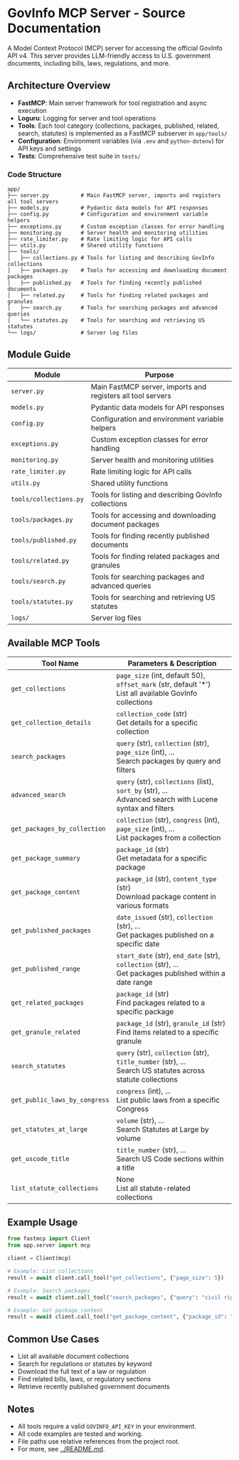 # GovInfo MCP Server - Source Documentation

A Model Context Protocol (MCP) server for accessing the official GovInfo API v4. This server provides LLM-friendly access to U.S. government documents, including bills, laws, regulations, and more.

## Architecture Overview

- **FastMCP**: Main server framework for tool registration and async execution
- **Loguru**: Logging for server and tool operations
- **Tools**: Each tool category (collections, packages, published, related, search, statutes) is implemented as a FastMCP subserver in `app/tools/`
- **Configuration**: Environment variables (via `.env` and `python-dotenv`) for API keys and settings
- **Tests**: Comprehensive test suite in `tests/`

### Code Structure

```
app/
├── server.py          # Main FastMCP server, imports and registers all tool servers
├── models.py          # Pydantic data models for API responses
├── config.py          # Configuration and environment variable helpers
├── exceptions.py      # Custom exception classes for error handling
├── monitoring.py      # Server health and monitoring utilities
├── rate_limiter.py    # Rate limiting logic for API calls
├── utils.py           # Shared utility functions
├── tools/
│   ├── collections.py # Tools for listing and describing GovInfo collections
│   ├── packages.py    # Tools for accessing and downloading document packages
│   ├── published.py   # Tools for finding recently published documents
│   ├── related.py     # Tools for finding related packages and granules
│   ├── search.py      # Tools for searching packages and advanced queries
│   └── statutes.py    # Tools for searching and retrieving US statutes
└── logs/              # Server log files
```

## Module Guide

| Module                  | Purpose                                                      |
|------------------------|--------------------------------------------------------------|
| `server.py`            | Main FastMCP server, imports and registers all tool servers  |
| `models.py`            | Pydantic data models for API responses                       |
| `config.py`            | Configuration and environment variable helpers               |
| `exceptions.py`        | Custom exception classes for error handling                  |
| `monitoring.py`        | Server health and monitoring utilities                      |
| `rate_limiter.py`      | Rate limiting logic for API calls                           |
| `utils.py`             | Shared utility functions                                     |
| `tools/collections.py` | Tools for listing and describing GovInfo collections         |
| `tools/packages.py`    | Tools for accessing and downloading document packages        |
| `tools/published.py`   | Tools for finding recently published documents               |
| `tools/related.py`     | Tools for finding related packages and granules              |
| `tools/search.py`      | Tools for searching packages and advanced queries            |
| `tools/statutes.py`    | Tools for searching and retrieving US statutes               |
| `logs/`                | Server log files                                             |

## Available MCP Tools

| Tool Name                    | Parameters & Description |
|-----------------------------|-------------------------|
| `get_collections`            | `page_size` (int, default 50), `offset_mark` (str, default '*')<br>List all available GovInfo collections |
| `get_collection_details`     | `collection_code` (str)<br>Get details for a specific collection |
| `search_packages`            | `query` (str), `collection` (str), `page_size` (int), ...<br>Search packages by query and filters |
| `advanced_search`            | `query` (str), `collections` (list), `sort_by` (str), ...<br>Advanced search with Lucene syntax and filters |
| `get_packages_by_collection` | `collection` (str), `congress` (int), `page_size` (int), ...<br>List packages from a collection |
| `get_package_summary`        | `package_id` (str)<br>Get metadata for a specific package |
| `get_package_content`        | `package_id` (str), `content_type` (str)<br>Download package content in various formats |
| `get_published_packages`     | `date_issued` (str), `collection` (str), ...<br>Get packages published on a specific date |
| `get_published_range`        | `start_date` (str), `end_date` (str), `collection` (str), ...<br>Get packages published within a date range |
| `get_related_packages`       | `package_id` (str)<br>Find packages related to a specific package |
| `get_granule_related`        | `package_id` (str), `granule_id` (str)<br>Find items related to a specific granule |
| `search_statutes`            | `query` (str), `collection` (str), `title_number` (str), ...<br>Search US statutes across statute collections |
| `get_public_laws_by_congress`| `congress` (int), ...<br>List public laws from a specific Congress |
| `get_statutes_at_large`      | `volume` (str), ...<br>Search Statutes at Large by volume |
| `get_uscode_title`           | `title_number` (str), ...<br>Search US Code sections within a title |
| `list_statute_collections`   | None<br>List all statute-related collections |

## Example Usage

```python
from fastmcp import Client
from app.server import mcp

client = Client(mcp)

# Example: List collections
result = await client.call_tool("get_collections", {"page_size": 5})

# Example: Search packages
result = await client.call_tool("search_packages", {"query": "civil rights", "collection": "USCODE", "page_size": 3})

# Example: Get package content
result = await client.call_tool("get_package_content", {"package_id": "CFR-2023-title5-vol3", "content_type": "html"})
```

## Common Use Cases

- List all available document collections
- Search for regulations or statutes by keyword
- Download the full text of a law or regulation
- Find related bills, laws, or regulatory sections
- Retrieve recently published government documents

## Notes

- All tools require a valid `GOVINFO_API_KEY` in your environment.
- All code examples are tested and working.
- File paths use relative references from the project root.
- For more, see [../README.md](../README.md).
